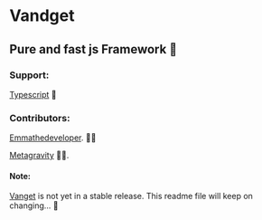 # Vandget

## Pure and fast js Framework 🚀

### Support:
[Typescript](https://www.typescriptlang.org/) 🌟

### Contributors:
[Emmathedeveloper](https://github.com/emmathedeveloper). 👩‍💻

[Metagravity](https://github.com/meta-gravity) 👨‍💻.

#### Note:
[Vanget]() is not yet in a stable release. This readme file will keep on changing... 🤔
